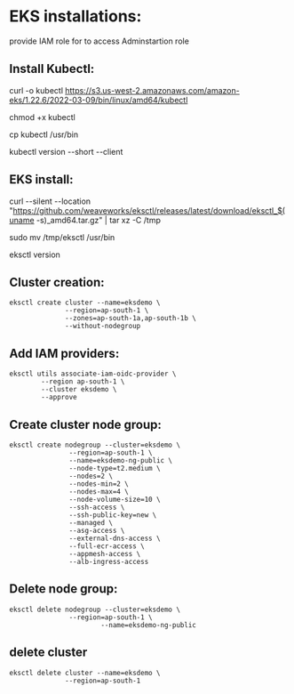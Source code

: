 # EKS installations:

provide IAM role for to access Adminstartion role



Install Kubectl:
----------------

curl -o kubectl https://s3.us-west-2.amazonaws.com/amazon-eks/1.22.6/2022-03-09/bin/linux/amd64/kubectl

chmod +x kubectl

cp kubectl /usr/bin

kubectl version --short --client

EKS install:
------------

curl --silent --location "https://github.com/weaveworks/eksctl/releases/latest/download/eksctl_$(uname -s)_amd64.tar.gz" | tar xz -C /tmp

sudo mv /tmp/eksctl /usr/bin

eksctl version

Cluster creation:
-----------------
	eksctl create cluster --name=eksdemo \
                  --region=ap-south-1 \
                  --zones=ap-south-1a,ap-south-1b \
                  --without-nodegroup 


Add IAM providers:
-----------------

	eksctl utils associate-iam-oidc-provider \
    	    --region ap-south-1 \
    	    --cluster eksdemo \
    	    --approve	

Create cluster node group:
-------------------------

	eksctl create nodegroup --cluster=eksdemo \
                   --region=ap-south-1 \
                   --name=eksdemo-ng-public \
                   --node-type=t2.medium \
                   --nodes=2 \
                   --nodes-min=2 \
                   --nodes-max=4 \
                   --node-volume-size=10 \
                   --ssh-access \
                   --ssh-public-key=new \
                   --managed \
                   --asg-access \
                   --external-dns-access \
                   --full-ecr-access \
                   --appmesh-access \
                   --alb-ingress-access


                   
Delete node group:
------------------

	eksctl delete nodegroup --cluster=eksdemo \
                   --region=ap-south-1 \
	          			   --name=eksdemo-ng-public	


delete cluster
--------------

	eksctl delete cluster --name=eksdemo \
                  --region=ap-south-1
